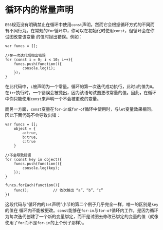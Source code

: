 # 循环内的常量声明

`ES6`规范没有明确禁止在循环中使用`const`声明，然而它会根据循环方式的不同而有不同行为。在常规的`for`循环中，你可以在初始化时使用`const`，但循环会在你试图改变该变量 的值时抛出错误。例如：

```
var funcs = [];

//在一次迭代后抛出错误
for (const i = 0; i < 10; i++){
	funcs.push(function(){
        console.log(i);
	});
}
```

在此代码中，`i`被声明为一个常量。循环的第一次迭代成功执行，此时`i`的值为`0`。在`i++`执行时，一个错误会被抛出，因为该语句试图更改常量的值。因此，在循环中你只能使用`const`来声明一个不会被更改的变量。

而另一方面，`const`变量在`for-in`或`for-of`循环中使用时，与`let`变量效果相同。因此下面代码不会导致出错：

```
var funcs = [];
    object = {
        a:true,
        b:true,
        c:true
    }

//不会导致错误
for (const key in object){
    funcs.push(function(){
        console.log(key);
    });
}

funcs.forEach(function(){
    func();           // 依次输出 “a”、“b”、“c”
})
```

这段代码与“循环内的`let`声明”小节的第二个例子几乎完全一样，唯一的区别是`key`的值在 循环内不能被更改。`const`能够在`for-in`与`for-of`循环内工作，是因为循环为每次迭代创建了一个新的变量绑定，而不是试图去修改已绑定的变量的值（就像使用了`for`而不是`for-in`的上个例子那样）。